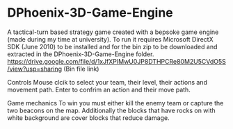 # DPhoenix-3D-Game-Engine
A tactical-turn based strategy game created with a bepsoke game engine (made during my time at university).
To run it requires Microsoft  DirectX SDK (June 2010) to be installed and for the bin zip to be downloaded and extracted in the DPhoenix-3D-Game-Engine folder.
https://drive.google.com/file/d/1xJfXPIMwU0JP8DTHPCRe80M2U5CVdO5S/view?usp=sharing (Bin file link)

Controls 
Mouse clcik to select your team, their level, their actions and movement path.
Enter to confrim an action and their move path.

Game mechanics
To win you must either kill the enemy team or capture the two beacons on the map. Additionally the 
blocks that have rocks on with white background are cover blocks that reduce damage.

